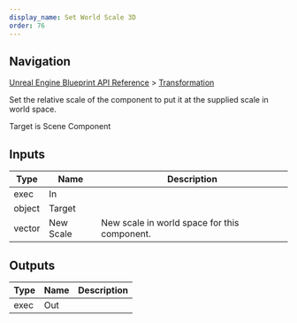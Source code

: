 ```yaml
---
display_name: Set World Scale 3D
order: 76
---
```

## Navigation

[Unreal Engine Blueprint API Reference](https://dev.epicgames.com/documentation/en-us/unreal-engine/BlueprintAPI) > [Transformation](https://dev.epicgames.com/documentation/en-us/unreal-engine/BlueprintAPI/Transformation)

Set the relative scale of the component to put it at the supplied scale in world space.

Target is Scene Component

## Inputs

| Type | Name | Description |
| --- | --- | --- |
| exec | In |  |
| object | Target |  |
| vector | New Scale | New scale in world space for this component. |

## Outputs

| Type | Name | Description |
| --- | --- | --- |
| exec | Out |  |
